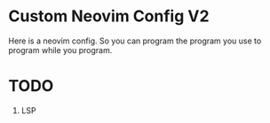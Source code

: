 # Custom Neovim Config V2

Here is a neovim config. So you can program the program you use to program while you program.

# TODO

1. LSP
